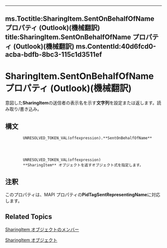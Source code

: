 

---
ms.Toctitle:SharingItem.SentOnBehalfOfName プロパティ (Outlook)(機械翻訳)
title:SharingItem.SentOnBehalfOfName プロパティ (Outlook)(機械翻訳)
ms.ContentId:40d6fcd0-acba-bdfb-8bc3-115c1d3511ef
---
# SharingItem.SentOnBehalfOfName プロパティ (Outlook)(機械翻訳)




意図した**SharingItem**の送信者の表示名を示す**文字列**を設定または返します。読み取り/書き込み。

## 構文

            UNRESOLVED_TOKEN_VAL(offexpression).**SentOnBehalfOfName**




            UNRESOLVED_TOKEN_VAL(offexpression)
            **SharingItem** オブジェクトを返すオブジェクト式を指定します。



## 注釈
このプロパティは、MAPI プロパティの**PidTagSentRepresentingName**に対応します。



## Related Topics

[SharingItem オブジェクトのメンバー](719ad60e-2242-2c54-778f-006b61690389.md)

[SharingItem オブジェクト](63dd3451-44f3-7cc4-c6e2-7dad5835a7d2.md)




